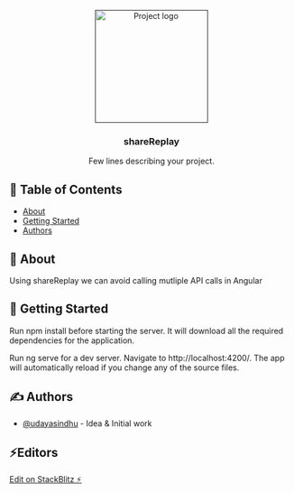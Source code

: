 <p align="center">
  <a href="" rel="noopener">
 <img width=200px height=200px src="https://i.imgur.com/CqGIXBa.jpg" alt="Project logo"></a>
</p>

<h3 align="center">shareReplay</h3>

<p align="center"> Few lines describing your project.
    <br> 
</p>

## 📝 Table of Contents

- [About](#about)
- [Getting Started](#getting_started)
- [Authors](#authors)

## 🧐 About <a name = "about"></a>

Using shareReplay we can avoid calling mutliple API calls in Angular

## 🏁 Getting Started <a name = "getting_started"></a>

Run npm install before starting the server. It will download all the required dependencies for the application.

Run ng serve for a dev server. Navigate to http://localhost:4200/. The app will automatically reload if you change any of the source files.

## ✍️ Authors <a name = "authors"></a>

- [@udayasindhu](https://github.com/udayasindhu) - Idea & Initial work

## ⚡️Editors <a name = "editors"></a>

[Edit on StackBlitz ⚡️](https://stackblitz.com/edit/sharereplay-rxjs)
